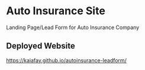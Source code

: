 # Auto Insurance Site

Landing Page/Lead Form for Auto Insurance Company

## Deployed Website
https://kaiafay.github.io/autoinsurance-leadform/
